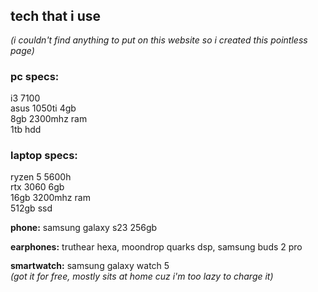 <div style="line-height: 1.2; margin-bottom: 0;">

## tech that i use

*(i couldn't find anything to put on this website so i created this pointless page)*

### pc specs:
i3 7100  
asus 1050ti 4gb  
8gb 2300mhz ram  
1tb hdd

### laptop specs:
ryzen 5 5600h  
rtx 3060 6gb  
16gb 3200mhz ram  
512gb ssd

**phone:** samsung galaxy s23 256gb

**earphones:** truthear hexa, moondrop quarks dsp, samsung buds 2 pro

**smartwatch:** samsung galaxy watch 5  
*(got it for free, mostly sits at home cuz i'm too lazy to charge it)*

</div>
